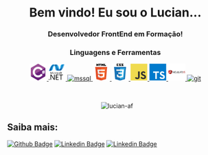 <h1 align="center">Bem vindo! Eu sou o Lucian...</h1> 
<h3 align="center">Desenvolvedor FrontEnd em Formação!</h3>

<h3 align="center">Linguagens e Ferramentas</h3>
<p align="center">
  <a href="https://www.w3schools.com/cs/" target="_blank"> 
    <img src="https://raw.githubusercontent.com/devicons/devicon/master/icons/csharp/csharp-original.svg" alt="csharp" width="40" height="40"/> 
  </a>
  <a href="https://dotnet.microsoft.com/" target="_blank">
    <img src="https://raw.githubusercontent.com/devicons/devicon/master/icons/dot-net/dot-net-original-wordmark.svg" alt="dotnet" width="40" height="40"/> 
  </a> 
  <a href="https://www.microsoft.com/en-us/sql-server" target="_blank"> 
    <img src="https://cdn.worldvectorlogo.com/logos/microsoft-sql-server.svg" alt="mssql" width="40" height="40"/> 
  </a> 
  <a href="https://www.w3.org/html/" target="_blank" > 
    <img src="https://raw.githubusercontent.com/devicons/devicon/master/icons/html5/html5-original-wordmark.svg" alt="html5" width="40" height="40"/> 
  </a>   
  <a href="https://www.w3schools.com/css/" target="_blank"> 
    <img src="https://raw.githubusercontent.com/devicons/devicon/master/icons/css3/css3-original-wordmark.svg" alt="css3" width="40" height="40"/> 
  </a> 
  <a href="https://developer.mozilla.org/en-US/docs/Web/JavaScript" target="_blank"> 
    <img src="https://raw.githubusercontent.com/devicons/devicon/master/icons/javascript/javascript-original.svg" alt="javascript" width="40" height="40"/> 
  </a> 
  <a href="https://www.typescriptlang.org/" target="_blank"> 
    <img src="https://raw.githubusercontent.com/devicons/devicon/master/icons/typescript/typescript-original.svg" alt="typescript" width="40" height="40"/> 
  </a>   
  <a href="https://angular.io" target="_blank"> 
    <img src="https://raw.githubusercontent.com/devicons/devicon/master/icons/angularjs/angularjs-original-wordmark.svg" alt="angularjs" width="40" height="40"/> 
  </a> 
  <a href="https://git-scm.com/" target="_blank"> 
    <img src="https://www.vectorlogo.zone/logos/git-scm/git-scm-icon.svg" alt="git" width="40" height="40"/> 
  </a>   
</p>
<br/>

<p align="center">&nbsp;
  <img align="center" src="https://github-readme-stats.vercel.app/api?username=lucian-af&show_icons=true&locale=pt-br&theme=gotham" alt="lucian-af" />
</p>

<h2>Saiba mais:</h2>

[![Github Badge](https://img.shields.io/badge/-Github-000?style=flat-square&logo=Github&logoColor=white&link=https://github.com/lucian-af)](https://github.com/lucian-af/)
[![Linkedin Badge](https://img.shields.io/badge/-LinkedIn-blue?style=flat-square&logo=Linkedin&logoColor=white&link=https://www.linkedin.com/in/lucianaf-ti/)](https://www.linkedin.com/in/lucianaf-ti/)
[![Linkedin Badge](https://img.shields.io/badge/email--000?style=social&logo=microsoft-outlook&logoColor=0078d4&link=mailto:lucian_af@hotmail.com)](mailto:lucian_af@hotmail.com)
